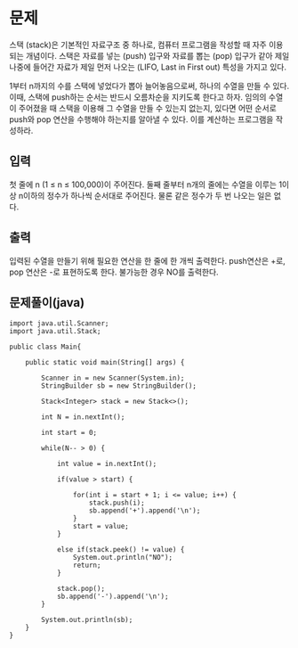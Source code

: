 # 문제
스택 (stack)은 기본적인 자료구조 중 하나로, 컴퓨터 프로그램을 작성할 때 자주 이용되는 개념이다. 스택은 자료를 넣는 (push) 입구와 자료를 뽑는 (pop) 입구가 같아 제일 나중에 들어간 자료가 제일 먼저 나오는 (LIFO, Last in First out) 특성을 가지고 있다.

1부터 n까지의 수를 스택에 넣었다가 뽑아 늘어놓음으로써, 하나의 수열을 만들 수 있다. 이때, 스택에 push하는 순서는 반드시 오름차순을 지키도록 한다고 하자. 임의의 수열이 주어졌을 때 스택을 이용해 그 수열을 만들 수 있는지 없는지, 있다면 어떤 순서로 push와 pop 연산을 수행해야 하는지를 알아낼 수 있다. 이를 계산하는 프로그램을 작성하라.

## 입력
첫 줄에 n (1 ≤ n ≤ 100,000)이 주어진다. 둘째 줄부터 n개의 줄에는 수열을 이루는 1이상 n이하의 정수가 하나씩 순서대로 주어진다. 물론 같은 정수가 두 번 나오는 일은 없다.

## 출력
입력된 수열을 만들기 위해 필요한 연산을 한 줄에 한 개씩 출력한다. push연산은 +로, pop 연산은 -로 표현하도록 한다. 불가능한 경우 NO를 출력한다.

## 문제풀이(java)
```
import java.util.Scanner;
import java.util.Stack;

public class Main{
	
	public static void main(String[] args) {
		
		Scanner in = new Scanner(System.in);
		StringBuilder sb = new StringBuilder();
		
		Stack<Integer> stack = new Stack<>();
		
		int N = in.nextInt();
		
		int start = 0;
		
		while(N-- > 0) {
			
			int value = in.nextInt();
			
			if(value > start) {
				
				for(int i = start + 1; i <= value; i++) {
					stack.push(i);
					sb.append('+').append('\n');
				}
				start = value;
			}
			
			else if(stack.peek() != value) {
				System.out.println("NO");
				return;
			}
			
			stack.pop();
			sb.append('-').append('\n');
		}
	
		System.out.println(sb);
	}
}
```